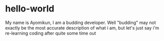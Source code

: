 # hello-world
My name is Ayomikun, I am a budding developer. Well "budding" may not exactly be the most accurate description of what i am, but let's just say i'm re-learning coding after quite some time out

